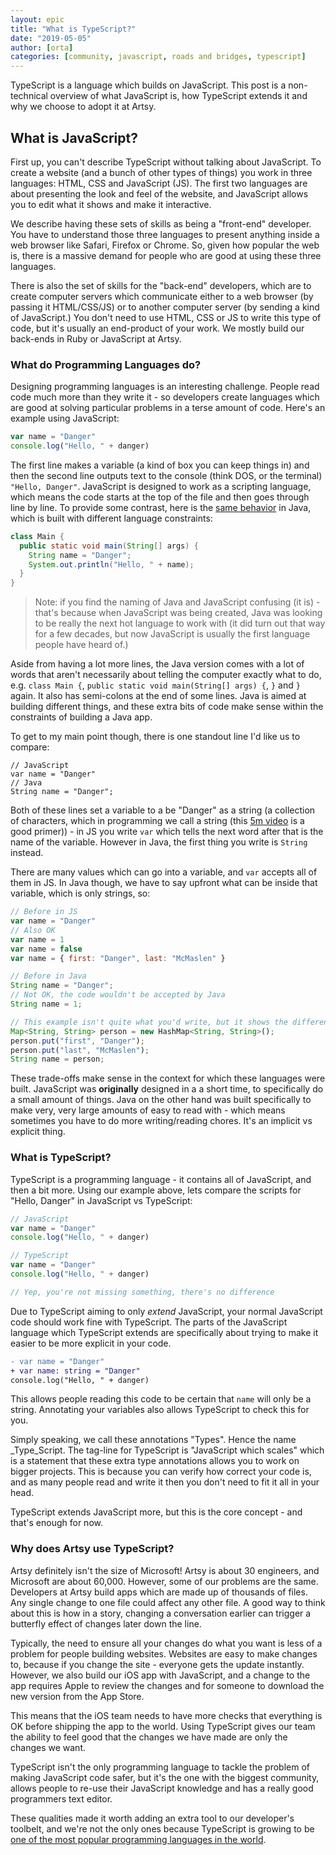 ```yaml
---
layout: epic
title: "What is TypeScript?"
date: "2019-05-05"
author: [orta]
categories: [community, javascript, roads and bridges, typescript]
---
```


TypeScript is a language which builds on JavaScript. This post is a non-technical overview of what JavaScript is,
how TypeScript extends it and why we choose to adopt it at Artsy.

<!-- more -->

## What is JavaScript?

First up, you can't describe TypeScript without talking about JavaScript. To create a website (and a bunch of other
types of things) you work in three languages: HTML, CSS and JavaScript (JS). The first two languages are about
presenting the look and feel of the website, and JavaScript allows you to edit what it shows and make it
interactive.

We describe having these sets of skills as being a "front-end" developer. You have to understand those three
languages to present anything inside a web browser like Safari, Firefox or Chrome. So, given how popular the web
is, there is a massive demand for people who are good at using these three languages.

There is also the set of skills for the "back-end" developers, which are to create computer servers which
communicate either to a web browser (by passing it HTML/CSS/JS) or to another computer server (by sending a kind of
JavaScript.) You don't need to use HTML, CSS or JS to write this type of code, but it's usually an end-product of
your work. We mostly build our back-ends in Ruby or JavaScript at Artsy.

### What do Programming Languages do?

Designing programming languages is an interesting challenge. People read code much more than
they write it - so developers create languages which are good at solving particular problems in a terse amount of
code. Here's an example using JavaScript:

```js
var name = "Danger"
console.log("Hello, " + danger)
```

The first line makes a variable (a kind of box you can keep things in) and then the second line outputs text to the
console (think DOS, or the terminal) `"Hello, Danger"`. JavaScript is designed to work as a scripting language,
which means the code starts at the top of the file and then goes through line by line. To provide some contrast,
here is the [same behavior](https://repl.it/repls/VioletredGlisteningInfo) in Java, which is built with different
language constraints:

```java
class Main {
  public static void main(String[] args) {
    String name = "Danger";
    System.out.println("Hello, " + name);
  }
}
```

> Note: if you find the naming of Java and JavaScript confusing (it is) - that's because when JavaScript was being
> created, Java was looking to be really the next hot language to work with (it did turn out that way for a few
> decades, but now JavaScript is usually the first language people have heard of.)

Aside from having a lot more lines, the Java version comes with a lot of words that aren't necessarily about
telling the computer exactly what to do, e.g. `class Main {`, `public static void main(String[] args) {`, `}` and
`}` again. It also has semi-colons at the end of some lines. Java is aimed at building different things, and these
extra bits of code make sense within the constraints of building a Java app.

To get to my main point though, there is one standout line I'd like us to compare:

```
// JavaScript
var name = "Danger"
// Java
String name = "Danger";
```

Both of these lines set a variable to a be "Danger" as a string (a collection of characters, which in programming
we call a string (this [5m video](https://www.youtube.com/watch?v=czTWbdwbt7E) is a good primer)) - in JS you write
`var` which tells the next word after that is the name of the variable. However in Java, the first thing you write
is `String` instead.

There are many values which can go into a variable, and `var` accepts all of them in JS. In Java though, we have to
say upfront what can be inside that variable, which is only strings, so:

```js
// Before in JS
var name = "Danger"
// Also OK
var name = 1
var name = false
var name = { first: "Danger", last: "McMaslen" }

// Before in Java
String name = "Danger";
// Not OK, the code wouldn't be accepted by Java
String name = 1;

// This example isn't quite what you'd write, but it shows the difference well
Map<String, String> person = new HashMap<String, String>();
person.put("first", "Danger");
person.put("last", "McMaslen");
String name = person;
```

These trade-offs make sense in the context for which these languages were built. JavaScript was **originally**
designed in a a short time, to specifically do a small amount of things. Java on the other hand was built
specifically to make very, very large amounts of easy to read with - which means sometimes you have to do more
writing/reading chores. It's an implicit vs explicit thing.

### What is TypeScript?

TypeScript is a programming language - it contains all of JavaScript, and then a bit more. Using our example above,
lets compare the scripts for "Hello, Danger" in JavaScript vs TypeScript:

```js
// JavaScript
var name = "Danger"
console.log("Hello, " + danger)

// TypeScript
var name = "Danger"
console.log("Hello, " + danger)

// Yep, you're not missing something, there's no difference
```

Due to TypeScript aiming to only _extend_ JavaScript, your normal JavaScript code should work fine with TypeScript.
The parts of the JavaScript language which TypeScript extends are specifically about trying to make it easier to be
more explicit in your code.

```diff
- var name = "Danger"
+ var name: string = "Danger"
console.log("Hello, " + danger)
```

This allows people reading this code to be certain that `name` will only be a string. Annotating your variables also allows
TypeScript to check this for you.

Simply speaking, we call these annotations "Types". Hence the name _Type_Script. The tag-line for TypeScript
is "JavaScript which scales" which is a statement that these extra type annotations allows you to work on bigger
projects. This is because you can verify how correct your code is, and as many people read and write it then you
don't need to fit it all in your head.

TypeScript extends JavaScript more, but this is the core concept - and that's enough for now.

### Why does Artsy use TypeScript?

Artsy definitely isn't the size of Microsoft! Artsy is about 30 engineers, and Microsoft are about 60,000. However,
some of our problems are the same. Developers at Artsy build apps which are made up of thousands of files.
Any single change to one file could affect any other file. A good way to think about this is how in a story,
changing a conversation earlier can trigger a butterfly effect of changes later down the line.

Typically, the need to ensure all your changes do what you want is less of a problem for people building websites.
Websites are easy to make changes to, because if you change the site - everyone gets the update instantly. However,
we also build our iOS app with JavaScript, and a change to the app requires Apple to review the changes and for
someone to download the new version from the App Store.

This means that the iOS team needs to have more checks that everything is OK before shipping the app to the world.
Using TypeScript gives our team the ability to feel good that the changes we have made are only the changes we
want.

TypeScript isn't the only programming language to tackle the problem of making JavaScript code safer, but it's the
one with the biggest community, allows people to re-use their JavaScript knowledge and has a really good
programmers text editor.

These qualities made it worth adding an extra tool to our developer's toolbelt, and we're not the only ones because
TypeScript is growing to be [one of the most popular programming languages in the world][wired].

[intro_peril]: /blog/2017/09/04/Introducing-Peril/
[peril_readme]: https://github.com/artsy/README/blob/master/culture/peril.md
[settings-contrib]: https://github.com/artsy/peril-settings/graphs/contributors
[peril]: https://github.com/danger/peril
[wired]: https://www.wired.com/story/typescript-microsoft-javascript-alternative-most-popular
